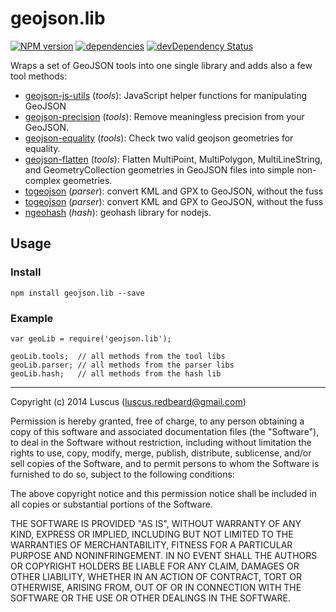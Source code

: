 # geojson.lib
[![NPM version](https://badge.fury.io/js/geojson.lib.svg)](http://badge.fury.io/js/geojson.lib)
[![dependencies](https://david-dm.org/luscus/geojson.lib.svg)](https://david-dm.org/luscus/geojson.lib)
[![devDependency Status](https://david-dm.org/luscus/geojson.lib/dev-status.svg?theme=shields.io)](https://david-dm.org/luscus/geojson.lib#info=devDependencies)


Wraps a set of GeoJSON tools into one single library and adds also a few tool methods:

- [geojson-js-utils](https://github.com/maxogden/geojson-js-utils) (*tools*): JavaScript helper functions for manipulating GeoJSON
- [geojson-precision](geojson-precision) (*tools*): Remove meaningless precision from your GeoJSON.
- [geojson-equality](geojson-equality) (*tools*): Check two valid geojson geometries for equality.
- [geojson-flatten](geojson-flatten) (*tools*): Flatten MultiPoint, MultiPolygon, MultiLineString, and GeometryCollection geometries in GeoJSON files into simple non-complex geometries.
- [togeojson](https://github.com/mapbox/togeojson) (*parser*): convert KML and GPX to GeoJSON, without the fuss
- [togeojson](https://github.com/Esri/terraformer-wkt-parser) (*parser*): convert KML and GPX to GeoJSON, without the fuss
- [ngeohash](ngeohash) (*hash*): geohash library for nodejs.

## Usage

### Install

    npm install geojson.lib --save

### Example

    var geoLib = require('geojson.lib');

    geoLib.tools;  // all methods from the tool libs
    geoLib.parser; // all methods from the parser libs
    geoLib.hash;   // all methods from the hash lib

-------------------
Copyright (c) 2014 Luscus (luscus.redbeard@gmail.com)

Permission is hereby granted, free of charge, to any person obtaining a copy of this software and associated documentation files (the "Software"), to deal in the Software without restriction, including without limitation the rights to use, copy, modify, merge, publish, distribute, sublicense, and/or sell copies of the Software, and to permit persons to whom the Software is furnished to do so, subject to the following conditions:

The above copyright notice and this permission notice shall be included in all copies or substantial portions of the Software.

THE SOFTWARE IS PROVIDED "AS IS", WITHOUT WARRANTY OF ANY KIND, EXPRESS OR IMPLIED, INCLUDING BUT NOT LIMITED TO THE WARRANTIES OF MERCHANTABILITY, FITNESS FOR A PARTICULAR PURPOSE AND NONINFRINGEMENT. IN NO EVENT SHALL THE AUTHORS OR COPYRIGHT HOLDERS BE LIABLE FOR ANY CLAIM, DAMAGES OR OTHER LIABILITY, WHETHER IN AN ACTION OF CONTRACT, TORT OR OTHERWISE, ARISING FROM, OUT OF OR IN CONNECTION WITH THE SOFTWARE OR THE USE OR OTHER DEALINGS IN THE SOFTWARE.
